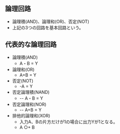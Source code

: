 ## 論理回路
- 論理積(AND)、論理和(OR)、否定(NOT)
- 上記の3つの回路を基本回路という。

## 代表的な論理回路
- 論理積(AND)
  - A・B = Y
- 論理和(OR)
  - A+B = Y
- 否定(NOT)
  - -A = Y
- 否定論理積(NAND)
  - -- A・B = Y
- 否定論理和(NOR)
  - -- A+B = Y
- 排他的論理和(XOR)
  - 入力A、Bの片方だけが1の場合に出力Yが1となる。
  - A ○+ B

